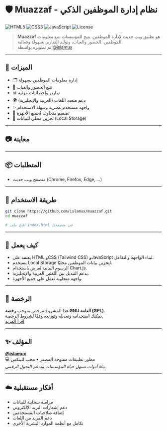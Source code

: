 # 🛡️ Muazzaf - نظام إدارة الموظفين الذكي

![HTML5](https://img.shields.io/badge/HTML5-E34F26?logo=html5&style=flat-square)
![CSS3](https://img.shields.io/badge/CSS3-1572B6?logo=css3&style=flat-square)
![JavaScript](https://img.shields.io/badge/JavaScript-F7DF1E?logo=javascript&style=flat-square)
![License](https://img.shields.io/badge/License-GNU%20GPL-red?logo=gnu&style=flat-square)

> **Muazzaf** هو تطبيق ويب حديث لإدارة الموظفين، يتيح للمؤسسات تتبع معلومات الموظفين، الحضور والغياب، وتوليد التقارير بسهولة وفعالية.  
> تم تطويره بواسطة [@islamux](https://github.com/islamux)

---

## 🚀 الميزات

- 🗂️ إدارة معلومات الموظفين بسهولة
- 📅 تتبع الحضور والغياب
- 📊 تقارير وإحصائيات مرئية
- 🌍 دعم متعدد اللغات (العربية والإنجليزية)
- ✨ واجهة مستخدم عصرية وسهلة الاستخدام
- 📱 تصميم متجاوب لجميع الأجهزة
- 📝 تخزين محلي للبيانات (Local Storage)

---

## 📷 معاينة

<!-- أضف صورة للتطبيق هنا إذا توفرت
![App Preview](screenshots/preview.png)
-->

---

## 📦 المتطلبات

- متصفح ويب حديث (Chrome, Firefox, Edge, ...)

---

## 🧪 طريقة الاستخدام

```bash
git clone https://github.com/islamux/muazzaf.git
cd muazzaf

# افتح ملف index.html في متصفحك
```

---

## 🧠 كيف يعمل

- يعتمد على HTML وCSS (Tailwind CSS) وJavaScript لبناء الواجهة والتفاعل.
- يستخدم Local Storage لتخزين بيانات الموظفين محليًا.
- الرسوم البيانية تُعرض باستخدام Chart.js.
- يدعم التبديل بين اللغتين العربية والإنجليزية.
- واجهة متجاوبة تعمل على جميع الأجهزة.

---

## 📜 الرخصة

هذا المشروع مرخص بموجب **رخصة GNU العامة (GPL)**.  
يمكنك استخدامه وتعديله وتوزيعه وفقًا لشروط الرخصة.  
[اقرأ المزيد](https://www.gnu.org/licenses/gpl-3.0.html)

---

## ✨ المؤلف

**[@islamux](https://github.com/islamux)**  
💻 مطور تطبيقات مفتوحة المصدر • محب للينكس  
*بناء أدوات تسهل حياة المؤسسات وتدعم التحول الرقمي.*

---

## ☁️ أفكار مستقبلية

- مزامنة سحابية للبيانات
- دعم إشعارات البريد الإلكتروني
- إضافة صلاحيات المستخدمين
- دعم المزيد من اللغات
- تكامل مع أنظمة الموارد البشرية الأخرى